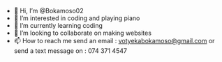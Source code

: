 - 👋 Hi, I’m @Bokamoso02
- 👀 I’m interested in coding and playing piano
- 🌱 I’m currently learning coding 
- 💞️ I’m looking to collaborate on making websites
- 📫 How to reach me send an email : votyekabokamoso@gmail.com
or send a text message on : 074 371 4547

<!---
Bokamoso02/Bokamoso02 is a ✨ special ✨ repository because its `README.md` (this file) appears on your GitHub profile.
You can click the Preview link to take a look at your changes.
--->
